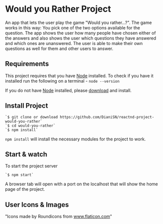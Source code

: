 # Would you Rather Project

An app that lets the user play the game "Would you rather...?". The game works in this way: You pick one of the two options available for the question. The app shows the user how many people have chosen either of the answers and also shows the user which questions they have answered and which ones are unanswered. The user is able to make their own questions as well for them and other users to answer. 

## Requirements

This project requires that you have [Node](http://nodejs.org/) installed. To check if you have it installed run the following on a terminal - `node --version`

If you do not have [Node](http://nodejs.org/) installed, please [download](https://nodejs.org/en/download/) and install.

## Install Project

    `$ git clone or download https://github.com/DianiSN/reactnd-project-would-you-rather`
    `$ cd would-you-rather`
    `$ npm install`

`npm install` will install the necessary modules for the project to work.

## Start & watch

To start the project server

    `$ npm start`

A browser tab will open with a port on the localhost that will show the home page of the project.

## User Icons & Images

"Icons made by Roundicons from www.flaticon.com"
